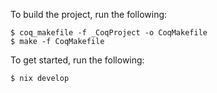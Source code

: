 To build the project, run the following:
```
$ coq_makefile -f _CoqProject -o CoqMakefile
$ make -f CoqMakefile
```

To get started, run the following:
```
$ nix develop
```
